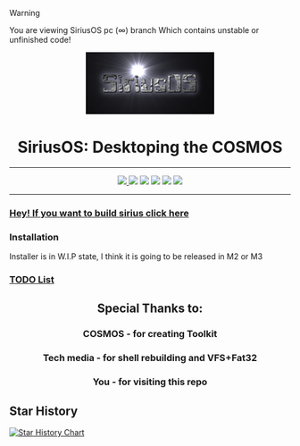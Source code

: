 > [!WARNING]
> You are viewing SiriusOS pc (∞) branch 
> Which contains unstable or unfinished code!

<div align="center">
  <img src="img/sirius.png">
  <h1>SiriusOS: Desktoping the COSMOS</h1>
</div>

<hr>
<div align="center">
  <a href="https://github.com/gamma63/SiriusOS/blob/main/LICENSE">
    <img src="https://img.shields.io/github/license/gamma63/SiriusOS" />
  </a>
  <img src="https://www.aschey.tech/tokei/github/gamma63/SiriusOS">
  <img src="https://img.shields.io/github/languages/top/gamma63/SiriusOS?color=purple&label=&logo=csharp">
  <img src="https://img.shields.io/github/languages/code-size/gamma63/SiriusOS.svg">
  <img src="https://img.shields.io/github/v/release/gamma63/SiriusOS">
  <img src="https://img.shields.io/github/downloads/gamma63/SiriusOS/total">
</div>
<hr>

### [Hey! If you want to build sirius click here](INSTALL.md)

### Installation
Installer is in W.I.P state, I think it is going to be released in M2 or M3

### [TODO List](https://github.com/gamma63/SiriusOS/issues?q=is%3Aissue+is%3Aopen+label%3ATODO)

<div align="center">
  <h2>Special Thanks to:</h2>
  <h3>COSMOS - for creating Toolkit</h3>
  <h3>Tech media - for shell rebuilding and VFS+Fat32</h3>
  <h3>You - for visiting this repo</h3>
</div>

## Star History

<a href="https://star-history.com/#gamma63/SiriusOS&Date">
 <picture>
   <source media="(prefers-color-scheme: dark)" srcset="https://api.star-history.com/svg?repos=gamma63/SiriusOS&type=Date&theme=dark" />
   <source media="(prefers-color-scheme: light)" srcset="https://api.star-history.com/svg?repos=gamma63/SiriusOS&type=Date" />
   <img alt="Star History Chart" src="https://api.star-history.com/svg?repos=gamma63/SiriusOS&type=Date" />
 </picture>
</a>